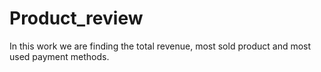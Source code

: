 # Product_review
In this work we are finding the total revenue, most sold product and most used payment methods.
